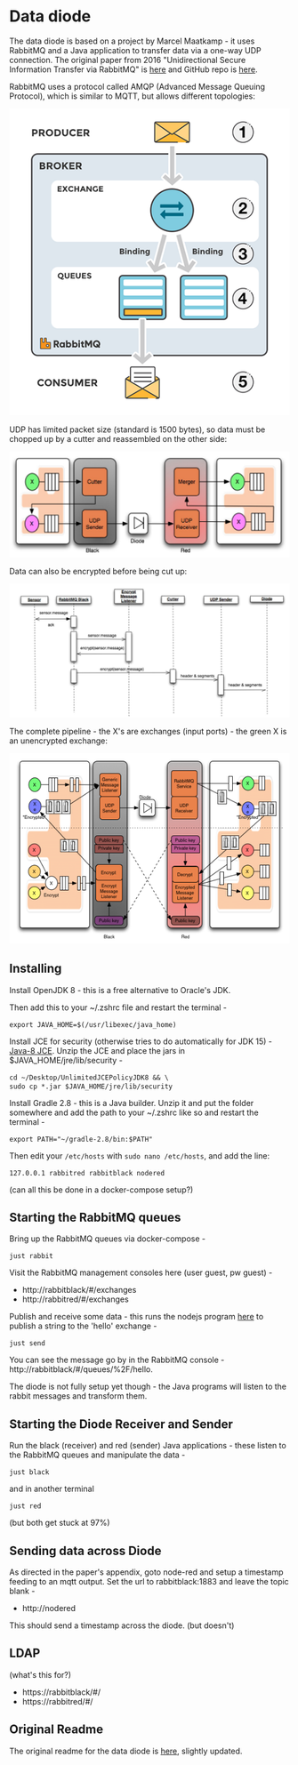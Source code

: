 # Data diode

The data diode is based on a project by Marcel Maatkamp - it uses RabbitMQ and a Java application to transfer data via a one-way UDP connection. The original paper from 2016 "Unidirectional Secure Information Transfer via RabbitMQ" is [here](https://arxiv.org/abs/1602.07467) and GitHub repo is [here](https://github.com/marcelmaatkamp/rabbitmq-applications/tree/master/application/datadiode).

RabbitMQ uses a protocol called AMQP (Advanced Message Queuing Protocol), which is similar to MQTT, but allows different topologies:

![rabbitmq](design/rabbitmq.png)

UDP has limited packet size (standard is 1500 bytes), so data must be chopped up by a cutter and reassembled on the other side:

![diode1](design/diode1.jpg)

Data can also be encrypted before being cut up:

![diode2](design/diode2.jpg)

The complete pipeline - the X's are exchanges (input ports) - the green X is an unencrypted exchange:

![diode3](design/diode3.png)


## Installing

Install OpenJDK 8 - this is a free alternative to Oracle's JDK. 

Then add this to your ~/.zshrc file and restart the terminal -

    export JAVA_HOME=$(/usr/libexec/java_home)

Install JCE for security (otherwise tries to do automatically for JDK 15) - [Java-8 JCE](http://www.oracle.com/technetwork/java/javase/downloads/jce8-download-2133166.html). Unzip the JCE and place the jars in $JAVA_HOME/jre/lib/security - 

    cd ~/Desktop/UnlimitedJCEPolicyJDK8 && \
    sudo cp *.jar $JAVA_HOME/jre/lib/security

Install Gradle 2.8 - this is a Java builder. Unzip it and put the folder somewhere and add the path to your ~/.zshrc like so and restart the terminal - 

    export PATH="~/gradle-2.8/bin:$PATH"

Then edit your `/etc/hosts` with `sudo nano /etc/hosts`, and add the line:

    127.0.0.1 rabbitred rabbitblack nodered

(can all this be done in a docker-compose setup?)


## Starting the RabbitMQ queues

Bring up the RabbitMQ queues via docker-compose - 

    just rabbit

Visit the RabbitMQ management consoles here (user guest, pw guest) -

- http://rabbitblack/#/exchanges 
- http://rabbitred/#/exchanges

Publish and receive some data - this runs the nodejs program [here](code/application/datadiode/contrib/nodejs/src/send.js) to publish a string to the 'hello' exchange -

    just send

You can see the message go by in the RabbitMQ console - http://rabbitblack/#/queues/%2F/hello. 

The diode is not fully setup yet though - the Java programs will listen to the rabbit messages and transform them. 


## Starting the Diode Receiver and Sender

Run the black (receiver) and red (sender) Java applications - these listen to the RabbitMQ queues and manipulate the data - 

    just black

and in another terminal

    just red

(but both get stuck at 97%)


## Sending data across Diode

As directed in the paper's appendix, goto node-red and setup a timestamp feeding to an mqtt output. Set the url to rabbitblack:1883 and leave the topic blank - 

- http://nodered

This should send a timestamp across the diode. (but doesn't)


## LDAP

(what's this for?)

- https://rabbitblack/#/ 
- https://rabbitred/#/


## Original Readme

The original readme for the data diode is [here](code/application/datadiode), slightly updated. 

